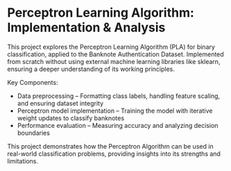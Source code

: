 # Perceptron Learning Algorithm: Implementation & Analysis

This project explores the Perceptron Learning Algorithm (PLA) for binary classification, applied to the Banknote Authentication Dataset. Implemented from scratch without using external machine learning libraries like sklearn, ensuring a deeper understanding of its working principles.

Key Components:
* Data preprocessing – Formatting class labels, handling feature scaling, and ensuring dataset integrity
* Perceptron model implementation – Training the model with iterative weight updates to classify banknotes
* Performance evaluation – Measuring accuracy and analyzing decision boundaries

This project demonstrates how the Perceptron Algorithm can be used in real-world classification problems, providing insights into its strengths and limitations.
